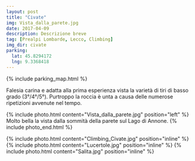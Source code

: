 ```yaml
---
layout: post
title: "Civate"
img: Vista_dalla_parete.jpg
date: 2017-04-09
description: Descrizione breve
tag: [Prealpi Lombarde, Lecco, Climbing]
img_dir: civate
parking:
  lat: 45.8294172
  lng: 9.3368418
---
```


{% include parking_map.html %}

Falesia carina e adatta alla prima esperienza vista la varietà di tiri di basso grado (3°/4°/5°).
Purtroppo la roccia è unta a causa delle numerose ripetizioni avvenute nel tempo.

{% include photo.html content="Vista_dalla_parete.jpg" position="left" %}
Molto bella la vista dalla sommità della parete sul Lago di Annone.
{% include photo_end.html %}

<div>
{% include photo.html content="Climbing_Civate.jpg" position="inline" %}
{% include photo.html content="Lucertole.jpg" position="inline" %}
{% include photo.html content="Salita.jpg" position="inline" %}

</div>
